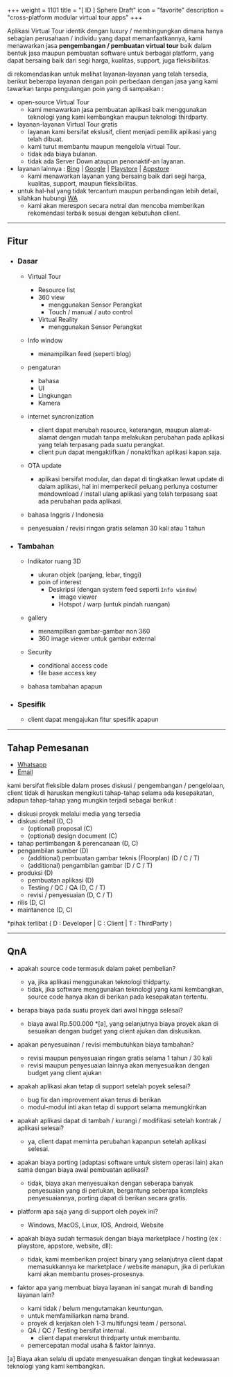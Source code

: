 +++
weight = 1101
title = "[ ID ] Sphere Draft"
icon = "favorite"
description = "cross-platform modular virtual tour apps"
+++

Aplikasi Virtual Tour identik dengan luxury / membingungkan dimana hanya sebagian perusahaan / individu yang dapat memanfaatkannya, kami menawarkan jasa **pengembangan / pembuatan virtual tour** baik dalam bentuk jasa maupun pembuatan software untuk berbagai platform, yang dapat bersaing baik dari segi harga, kualitas, support, juga fleksibilitas.

di rekomendasikan untuk melihat layanan-layanan yang telah tersedia, berikut beberapa layanan dengan poin perbedaan dengan jasa yang kami tawarkan tanpa pengulangan poin yang di sampaikan :

- open-source Virtual Tour
  - kami menawarkan jasa pembuatan aplikasi baik menggunakan teknologi yang kami kembangkan maupun teknologi thirdparty.
- layanan-layanan Virtual Tour gratis
  - layanan kami bersifat ekslusif, client menjadi pemilik aplikasi yang telah dibuat.
  - kami turut membantu maupun mengelola virtual Tour.
  - tidak ada biaya bulanan.
  - tidak ada Server Down ataupun penonaktif-an layanan.
- layanan lainnya : [Bing](https://www.bing.com/search?pglt=161&q=virtual+tour) | [Google](https://www.google.com/search?q=virtual+tour) | [Playstore](https://play.google.com/store/search?q=virtual%20tour&c=apps) | [Appstore](https://www.apple.com/us/search/virtual-tour?src=serp)
  - kami menawarkan layanan yang bersaing baik dari segi harga, kualitas, support, maupun fleksibilitas.
- untuk hal-hal yang tidak tercantum maupun perbandingan lebih detail, silahkan hubungi [WA](https://api.whatsapp.com/send?phone=+62881024815075)
  - kami akan merespon secara netral dan mencoba memberikan rekomendasi terbaik sesuai dengan kebutuhan client.

---

## Fitur

- ### **Dasar**

  - Virtual Tour
    - Resource list
    - 360 view
      - menggunakan Sensor Perangkat
      - Touch / manual / auto control
    - Virtual Reality
      - menggunakan Sensor Perangkat

  - Info window
    - menampilkan feed (seperti blog)
  
  - pengaturan
    - bahasa
    - UI
    - Lingkungan
    - Kamera

  - internet syncronization
    - client dapat merubah resource, keterangan, maupun alamat-alamat dengan mudah tanpa melakukan perubahan pada aplikasi yang telah terpasang pada suatu perangkat.
    - client pun dapat mengaktifkan / nonaktifkan aplikasi kapan saja.
  
  - OTA update
    - aplikasi bersifat modular, dan dapat di tingkatkan lewat update di dalam aplikasi, hal ini memperkecil peluang perlunya costumer mendownload / install ulang aplikasi yang telah terpasang saat ada perubahan pada aplikasi.

  - bahasa Inggris / Indonesia

  - penyesuaian / revisi ringan gratis selaman 30 kali atau 1 tahun

- ### **Tambahan**

  - Indikator ruang 3D
    - ukuran objek (panjang, lebar, tinggi)
    - poin of interest
      - Deskripsi (dengan system feed seperti `Info window`)
        - image viewer
        - Hotspot / warp (untuk pindah ruangan)

  - gallery
    - menampilkan gambar-gambar non 360
    - 360 image viewer untuk gambar external

  - Security
    - conditional access code
    - file base access key

  - bahasa tambahan apapun

- ### **Spesifik**

  - client dapat mengajukan fitur spesifik apapun

---

## Tahap Pemesanan

- [Whatsapp](https://api.whatsapp.com/send?phone=+62881024815075)
- [Email](mailto:still.lkmn@gmail.com)

kami bersifat fleksible dalam proses diskusi / pengembangan / pengelolaan, client tidak di haruskan mengikuti tahap-tahap selama ada kesepakatan, adapun tahap-tahap yang mungkin terjadi sebagai berikut :

- diskusi proyek melalui media yang tersedia
- diskusi detail (D, C)
  - (optional) proposal (C)
  - (optional) design document (C)
- tahap pertimbangan & perencanaan (D, C)
- pengambilan sumber (D)
  - (additional) pembuatan gambar teknis (Floorplan) (D / C / T)
  - (additional) pengambilan gambar (D / C / T)
- produksi (D)
  - pembuatan aplikasi (D)
  - Testing / QC / QA (D, C / T)
  - revisi / penyesuaian (D, C / T)
- rilis (D, C)
- maintanence (D, C)

*pihak terlibat ( D : Developer | C : Client | T : ThirdParty )

---

## QnA

- apakah source code termasuk dalam paket pembelian?
  - ya, jika aplikasi menggunakan teknologi thidparty.
  - tidak, jika software menggunakan teknologi yang kami kembangkan, source code hanya akan di berikan pada kesepakatan tertentu.

- berapa biaya pada suatu proyek dari awal hingga selesai?
  - biaya awal Rp.500.000 *[a], yang selanjutnya biaya proyek akan di sesuaikan dengan budget yang client ajukan dan diskusikan.

- apakan penyesuainan / revisi membutuhkan biaya tambahan?
  - revisi maupun penyesuaian ringan gratis selama 1 tahun / 30 kali
  - revisi maupun penyesuaian lainnya akan menyesuaikan dengan budget yang client ajukan

- apakah aplikasi akan tetap di support setelah poyek selesai?
  - bug fix dan improvement akan terus di berikan
  - modul-modul inti akan tetap di support selama memungkinkan

- apakah aplikasi dapat di tambah / kurangi / modifikasi setelah kontrak / aplikasi selesai?
  - ya, client dapat meminta perubahan kapanpun setelah aplikasi selesai.

- apakan biaya porting (adaptasi software untuk sistem operasi lain) akan sama dengan biaya awal pembuatan aplikasi?
  - tidak, biaya akan menyesuaikan dengan seberapa banyak penyesuaian yang di perlukan, bergantung seberapa kompleks penyesuaiannya, porting dapat di berikan secara gratis.

- platform apa saja yang di support oleh poyek ini?
  - Windows, MacOS, Linux, IOS, Android, Website

- apakah biaya sudah termasuk dengan biaya marketplace / hosting (ex : playstore, appstore, website, dll):
  - tidak, kami memberikan project binary yang selanjutnya client dapat memasukkannya ke marketplace / website manapun, jika di perlukan kami akan membantu proses-prosesnya.

- faktor apa yang membuat biaya layanan ini sangat murah di banding layanan lain?
  - kami tidak / belum mengutamakan keuntungan.
  - untuk memfamiliarkan nama brand.
  - proyek di kerjakan oleh 1-3 multifungsi team / personal.
  - QA / QC / Testing bersifat internal.
    - client dapat merekrut thirdparty untuk membantu.
  - pemercepatan modal usaha & faktor lainnya.

 [a] Biaya akan selalu di update menyesuaikan dengan tingkat kedewasaan teknologi yang kami kembangkan.
